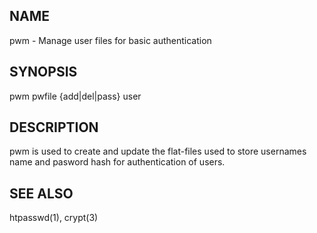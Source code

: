 ## NAME

pwm - Manage user files for basic authentication

## SYNOPSIS

pwm pwfile {add|del|pass} user

## DESCRIPTION

pwm is used to create and update the flat-files used to store usernames
name and pasword hash for authentication of users.

## SEE ALSO

htpasswd(1), crypt(3)


